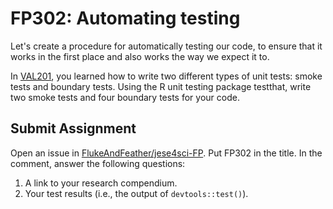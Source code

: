 # FP302: Automating testing 

Let's create a procedure for automatically testing our code, to ensure that it works in the first place and also works the way we expect it to. 

In [VAL201](https://github.com/FlukeAndFeather/jese4sci-VAL/blob/master/VAL201.md), you learned how to write two different types of unit tests: smoke tests and boundary tests. Using the R unit testing package testthat, write two smoke tests and four boundary tests for your code.

## Submit Assignment
Open an issue in [FlukeAndFeather/jese4sci-FP](https://github.com/FlukeAndFeather/jese4sci-FP). Put FP302 in the title. In the comment, answer the following questions:

1.  A link to your research compendium.
2.  Your test results (i.e., the output of `devtools::test()`).
